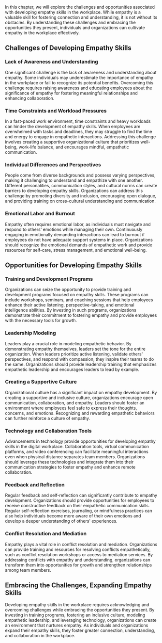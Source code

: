 
In this chapter, we will explore the challenges and opportunities associated with developing empathy skills in the workplace. While empathy is a valuable skill for fostering connection and understanding, it is not without its obstacles. By understanding these challenges and embracing the opportunities they present, individuals and organizations can cultivate empathy in the workplace effectively.

Challenges of Developing Empathy Skills
---------------------------------------

### Lack of Awareness and Understanding

One significant challenge is the lack of awareness and understanding about empathy. Some individuals may underestimate the importance of empathy in the workplace or fail to recognize its potential benefits. Overcoming this challenge requires raising awareness and educating employees about the significance of empathy for fostering meaningful relationships and enhancing collaboration.

### Time Constraints and Workload Pressures

In a fast-paced work environment, time constraints and heavy workloads can hinder the development of empathy skills. When employees are overwhelmed with tasks and deadlines, they may struggle to find the time and energy to engage in empathetic interactions. Addressing this challenge involves creating a supportive organizational culture that prioritizes well-being, work-life balance, and encourages mindful, empathetic communication.

### Individual Differences and Perspectives

People come from diverse backgrounds and possess varying perspectives, making it challenging to understand and empathize with one another. Different personalities, communication styles, and cultural norms can create barriers to developing empathy skills. Organizations can address this challenge by promoting diversity and inclusion, encouraging open dialogue, and providing training on cross-cultural understanding and communication.

### Emotional Labor and Burnout

Empathy often requires emotional labor, as individuals must navigate and respond to others' emotions while managing their own. Continuously engaging in emotionally demanding interactions can lead to burnout if employees do not have adequate support systems in place. Organizations should recognize the emotional demands of empathetic work and provide resources for self-care, stress management, and emotional well-being.

Opportunities for Developing Empathy Skills
-------------------------------------------

### Training and Development Programs

Organizations can seize the opportunity to provide training and development programs focused on empathy skills. These programs can include workshops, seminars, and coaching sessions that help employees enhance their active listening, perspective-taking, and emotional intelligence abilities. By investing in such programs, organizations demonstrate their commitment to fostering empathy and provide employees with the necessary tools for growth.

### Leadership Modeling

Leaders play a crucial role in modeling empathetic behavior. By demonstrating empathy themselves, leaders set the tone for the entire organization. When leaders prioritize active listening, validate others' perspectives, and respond with compassion, they inspire their teams to do the same. Organizations should provide leadership training that emphasizes empathetic leadership and encourages leaders to lead by example.

### Creating a Supportive Culture

Organizational culture has a significant impact on empathy development. By creating a supportive and inclusive culture, organizations encourage open communication, collaboration, and empathy. Leaders should foster an environment where employees feel safe to express their thoughts, concerns, and emotions. Recognizing and rewarding empathetic behaviors can further reinforce a culture of empathy.

### Technology and Collaboration Tools

Advancements in technology provide opportunities for developing empathy skills in the digital workplace. Collaboration tools, virtual communication platforms, and video conferencing can facilitate meaningful interactions even when physical distance separates team members. Organizations should leverage these technologies and integrate them into their communication strategies to foster empathy and enhance remote collaboration.

### Feedback and Reflection

Regular feedback and self-reflection can significantly contribute to empathy development. Organizations should provide opportunities for employees to receive constructive feedback on their empathetic communication skills. Regular self-reflection exercises, journaling, or mindfulness practices can also help individuals become more aware of their own emotions and develop a deeper understanding of others' experiences.

### Conflict Resolution and Mediation

Empathy plays a vital role in conflict resolution and mediation. Organizations can provide training and resources for resolving conflicts empathetically, such as conflict resolution workshops or access to mediation services. By addressing conflicts with empathy and understanding, organizations can transform them into opportunities for growth and strengthen relationships among team members.

Embracing the Challenges, Expanding Empathy Skills
--------------------------------------------------

Developing empathy skills in the workplace requires acknowledging and overcoming challenges while embracing the opportunities they present. By investing in training programs, fostering an inclusive culture, modeling empathetic leadership, and leveraging technology, organizations can create an environment that nurtures empathy. As individuals and organizations expand their empathy skills, they foster greater connection, understanding, and collaboration in the workplace.
